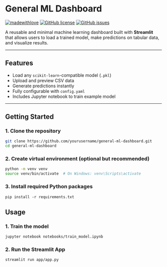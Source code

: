 # General ML Dashboard

[![madewithlove](https://img.shields.io/badge/made_with-%E2%9D%A4-red?style=for-the-badge&labelColor=orange)](https://github.com/Iro96/Basic-Machine-Learning-Project)
[![GitHub license](https://img.shields.io/github/license/Iro96/Basic-Machine-Learning-Project?style=for-the-badge)](https://github.com/Iro96/Basic-Machine-Learning-Project/blob/main/LICENSE)
[![GitHub issues](https://img.shields.io/github/issues/Iro96/Basic-Machine-Learning-Project?style=for-the-badge)](https://github.com/Iro96/Basic-Machine-Learning-Project/issues)

A reusable and minimal machine learning dashboard built with **Streamlit** that allows users to load a trained model, make predictions on tabular data, and visualize results.

---

## Features

- Load any `scikit-learn`-compatible model (`.pkl`)
- Upload and preview CSV data
- Generate predictions instantly
- Fully configurable with `config.yaml`
- Includes Jupyter notebook to train example model

---

## Getting Started

### 1. Clone the repository
```bash
git clone https://github.com/yourusername/general-ml-dashboard.git
cd general-ml-dashboard
```

### 2. Create virtual environment (optional but recommended)
```bash
python -m venv venv
source venv/bin/activate  # On Windows: venv\Scripts\activate
```

### 3. Install required Python packages
```
pip install -r requirements.txt
```

## Usage

### 1. Train the model
```bash
jupyter notebook notebooks/train_model.ipynb
```

### 2. Run the Streamlit App
```bash
streamlit run app/app.py
```
